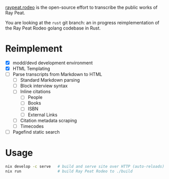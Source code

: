 [raypeat.rodeo](https://raypeat.rodeo) is the open-source effort to transcribe
the public works of Ray Peat.

You are looking at the `rust` git branch: an in progress reimplementation of
the Ray Peat Rodeo golang codebase in Rust.

# Reimplement

- [x] modd/devd development environment
- [x] HTML Templating
- [ ] Parse transcripts from Markdown to HTML
  - [ ] Standard Markdown parsing
  - [ ] Block interview syntax 
  - [ ] Inline citations
    - [ ] People
    - [ ] Books
    - [ ] ISBN
    - [ ] External Links
  - [ ] Citation metadata scraping
  - [ ] Timecodes
- [ ] Pagefind static search

# Usage

```bash
nix develop -c serve   # build and serve site over HTTP (auto-reloads)
nix run                # build Ray Peat Rodeo to ./build
```
